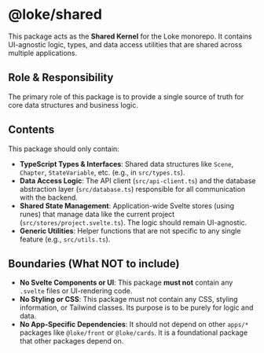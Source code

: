 # @loke/shared

This package acts as the **Shared Kernel** for the Loke monorepo. It contains UI-agnostic logic, types, and data access utilities that are shared across multiple applications.

## Role & Responsibility

The primary role of this package is to provide a single source of truth for core data structures and business logic.

## Contents

This package should only contain:

-   **TypeScript Types & Interfaces**: Shared data structures like `Scene`, `Chapter`, `StateVariable`, etc. (e.g., in `src/types.ts`).
-   **Data Access Logic**: The API client (`src/api-client.ts`) and the database abstraction layer (`src/database.ts`) responsible for all communication with the backend.
-   **Shared State Management**: Application-wide Svelte stores (using runes) that manage data like the current project (`src/stores/project.svelte.ts`). The logic should remain UI-agnostic.
-   **Generic Utilities**: Helper functions that are not specific to any single feature (e.g., `src/utils.ts`).

## Boundaries (What NOT to include)

-   **No Svelte Components or UI**: This package **must not** contain any `.svelte` files or UI-rendering code.
-   **No Styling or CSS**: This package must not contain any CSS, styling information, or Tailwind classes. Its purpose is to be purely for logic and data.
-   **No App-Specific Dependencies**: It should not depend on other `apps/*` packages like `@loke/front` or `@loke/cards`. It is a foundational package that other packages depend on.
